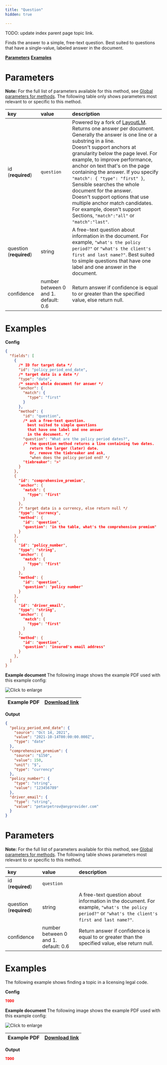```yaml
---
title: "Question"
hidden: true

---
```


TODO: update index parent page topic link.



Finds the answer to a simple, free-text question. Best suited to questions that have a single-value, labeled answer in the document. 



[**Parameters**](doc:question#parameters)
[**Examples**](doc:question#examples)

Parameters
=====

**Note:** For the full list of parameters available for this method, see [Global parameters for methods](doc:method#section-global-parameters-for-methods). The following table only shows parameters most relevant to or specific to this method.

| key                     | value                                | description                                                  |
| :---------------------- | :----------------------------------- | :----------------------------------------------------------- |
| id (**required**)       | `question`                           | Powered by a fork of [LayoutLM](https://github.com/microsoft/unilm/tree/master/layoutlm).  Returns one answer per document. Generally the answer is one line or a substring in a line.<br/> Doesn't support anchors at granularity below the page level. For example, to improve performance,  anchor on text that's on the page containing the answer. If you specify `"match": { "type": "first" }`, Sensible searches the whole document for the answer. <br/>Doesn't support options that use multiple anchor match candidates. For example, doesn't support Sections, `"match":"all"` or `"match":"last"`. |
| question (**required**) | string                               | A free-text question about information in the document. For example, `"what's the policy period?"` or `"what's the client's first and last name?"`. Best suited to simple questions that have one label and one answer in the document.<br/> |
| confidence              | number between 0 and 1. default: 0.6 | Return answer if confidence is equal to or greater than the specified value, else return null. |

Examples 
====

**Config**

```json
{
  "fields": [
    {
      /* ID for target data */
      "id": "policy_period_end_date",
      /* target data is a date */
      "type": "date",
      /* search whole document for answer */
      "anchor": {
        "match": {
          "type": "first"
        }
      },
      "method": {
        "id": "question",
        /* ask a free-text question.
          best suited to simple questions
          that have one label and one answer 
          in the document. */
        "question": "What are the policy period dates?",
        /* the question method returns a line containing two dates.
           return the larger (later) date.
           Or, remove the tiebreaker and ask,
           "when does the policy period end? */
        "tiebreaker": ">"
      }
    },
    {
      "id": "comprehensive_premium",
      "anchor": {
        "match": {
          "type": "first"
        }
      },
      /* target data is a currency, else return null */
      "type": "currency",
      "method": {
        "id": "question",
        "question": "in the table, what's the comprehensive premium"
      }
    },
    {
      "id": "policy_number",
      "type": "string",
      "anchor": {
        "match": {
          "type": "first"
        }
      },
      "method": {
        "id": "question",
        "question": "policy number"
      }
    },
    {
      "id": "driver_email",
      "type": "string",
      "anchor": {
        "match": {
          "type": "first"
        }
      },
      "method": {
        "id": "question",
        "question": "insured's email address"
      }
    },
  ]
}
```

**Example document**
The following image shows the example PDF used with this example config:

![Click to enlarge](https://raw.githubusercontent.com/sensible-hq/sensible-docs/main/readme-sync/assets/v0/images/final/question.png)

| Example PDF | [Download link](https://raw.githubusercontent.com/sensible-hq/sensible-docs/main/readme-sync/assets/v0/pdfs/auto_insurance_anyco.pdf) |
| ------------------------------- | ---------------------------------------------------------------------------------------------------------------------------------------- |



**Output**

```json
{
  "policy_period_end_date": {
    "source": "Oct 14, 2021",
    "value": "2021-10-14T00:00:00.000Z",
    "type": "date"
  },
  "comprehensive_premium": {
    "source": "$150",
    "value": 150,
    "unit": "$",
    "type": "currency"
  },
  "policy_number": {
    "type": "string",
    "value": "123456789"
  },
  "driver_email": {
    "type": "string",
    "value": "petarpetrov@anyprovider.com"
  }
}
```




Parameters
=====

**Note:** For the full list of parameters available for this method, see [Global parameters for methods](doc:method#global-parameters-for-methods). The following table shows parameters most relevant to or specific to this method.

| key                     | value                                | description                                                  |
| :---------------------- | :----------------------------------- | :----------------------------------------------------------- |
| id (**required**)       | `question`                           |                                                              |
| question (**required**) | string                               | A free-text question about information in the document. For example, `"what's the policy period?"` or `"what's the client's first and last name?"`. |
| confidence              | number between 0 and 1. default: 0.6 | Return answer if confidence is equal to or greater than the specified value, else return null. |

Examples
====



The following example shows finding a  topic in a licensing legal code.

**Config**

```json
TODO
```

**Example document**
The following image shows the example PDF used with this example config:

![Click to enlarge](https://raw.githubusercontent.com/sensible-hq/sensible-docs/main/readme-sync/assets/v0/images/final/question.png)

| Example PDF | [Download link](https://raw.githubusercontent.com/sensible-hq/sensible-docs/main/readme-sync/assets/v0/pdfs/TB_D.pdf) |
| ------------------------------- | ---------------------------------------------------------------------------------------------------------------------------------------- |



**Output**

```json
TDOO
```
